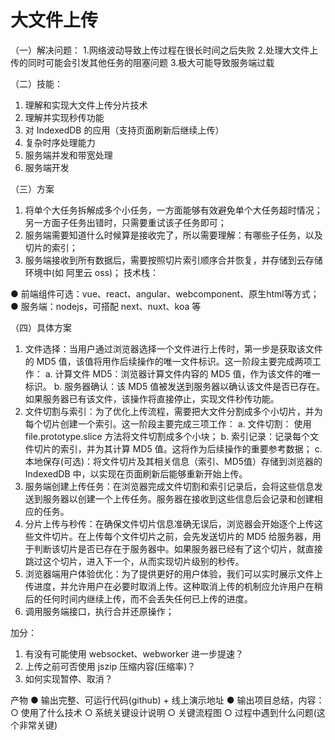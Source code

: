 # 大文件上传

（一）解决问题：
1.网络波动导致上传过程在很长时间之后失败
2.处理大文件上传的同时可能会引发其他任务的阻塞问题
3.极大可能导致服务端过载

（二）技能：
1. 理解和实现大文件上传分片技术
2. 理解并实现秒传功能
3. 对 IndexedDB 的应用（支持页面刷新后继续上传）
4. 复杂时序处理能力
5. 服务端并发和带宽处理
6. 服务端开发

（三）方案
1. 将单个大任务拆解成多个小任务，一方面能够有效避免单个大任务超时情况；另一方面子任务出错时，只需要重试该子任务即可；
2. 服务端需要知道什么时候算是接收完了，所以需要理解：有哪些子任务，以及切片的索引；
3. 服务端接收到所有数据后，需要按照切片索引顺序合并恢复，并存储到云存储环境中(如 阿里云 oss)；
技术栈：


● 前端组件可选：vue、react、angular、webcomponent、原生html等方式；
● 服务端：nodejs，可搭配 next、nuxt、koa 等


（四）具体方案
1. 文件选择：当用户通过浏览器选择一个文件进行上传时，第一步是获取该文件的 MD5 值，该值将用作后续操作的唯一文件标识。这一阶段主要完成两项工作：
  a. 计算文件 MD5：浏览器计算文件内容的 MD5 值，作为该文件的唯一标识。
  b. 服务器确认：该 MD5 值被发送到服务器以确认该文件是否已存在。如果服务器已有该文件，该操作将直接停止，实现文件秒传功能。
2. 文件切割与索引：为了优化上传流程，需要把大文件分割成多个小切片，并为每个切片创建一个索引。这一阶段主要完成三项工作：
  a. 文件切割： 使用 file.prototype.slice 方法将文件切割成多个小块；
  b. 索引记录：记录每个文件切片的索引，并为其计算 MD5 值。这将作为后续操作的重要参考数据；
  c. 本地保存(可选)：将文件切片及其相关信息（索引、MD5值）存储到浏览器的 IndexedDB 中，以实现在页面刷新后能够重新开始上传。
3. 服务端创建上传任务：在浏览器完成文件切割和索引记录后，会将这些信息发送到服务器以创建一个上传任务。服务器在接收到这些信息后会记录和创建相应的任务。
4. 分片上传与秒传：在确保文件切片信息准确无误后，浏览器会开始逐个上传这些文件切片。在上传每个文件切片之前，会先发送切片的 MD5 给服务器，用于判断该切片是否已存在于服务器中。如果服务器已经有了这个切片，就直接跳过这个切片，进入下一个，从而实现切片级别的秒传。
5. 浏览器端用户体验优化：为了提供更好的用户体验，我们可以实时展示文件上传进度，并允许用户在必要时取消上传。这种取消上传的机制应允许用户在稍后的任何时间内继续上传，而不会丢失任何已上传的进度。
6. 调用服务端接口，执行合并还原操作；



加分：
1. 有没有可能使用 websocket、webworker 进一步提速？
2. 上传之前可否使用 jszip 压缩内容(压缩率)？
3. 如何实现暂停、取消？


产物
● 输出完整、可运行代码(github) + 线上演示地址
● 输出项目总结，内容：
  ○ 使用了什么技术
  ○ 系统关键设计说明
  ○ 关键流程图
  ○ 过程中遇到什么问题(这个非常关键)